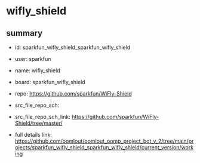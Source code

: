 # wifly_shield
 
## summary 
* id: sparkfun_wifly_shield_sparkfun_wifly_shield
* user: sparkfun
* name: wifly_shield
* board: sparkfun_wifly_shield
* repo: https://github.com/sparkfun/WiFly-Shield



* src_file_repo_sch: 
* src_file_repo_sch_link: https://github.com/sparkfun/WiFly-Shield/tree/master/
* full details link: https://github.com/oomlout/oomlout_oomp_project_bot_v_2/tree/main/projects/sparkfun_wifly_shield_sparkfun_wifly_shield/current_version/working  







